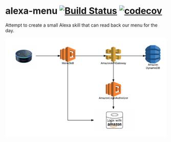 # alexa-menu [![Build Status](https://travis-ci.org/witspirit/alexa-menu.svg?branch=master)](https://travis-ci.org/witspirit/alexa-menu) [![codecov](https://codecov.io/gh/witspirit/alexa-menu/branch/master/graph/badge.svg)](https://codecov.io/gh/witspirit/alexa-menu)

Attempt to create a small Alexa skill that can read back our menu for the day.

![Menu Skill Architecture](docs/images/Menu%20Skill%20Overview.png "Menu Skill Architecture")

